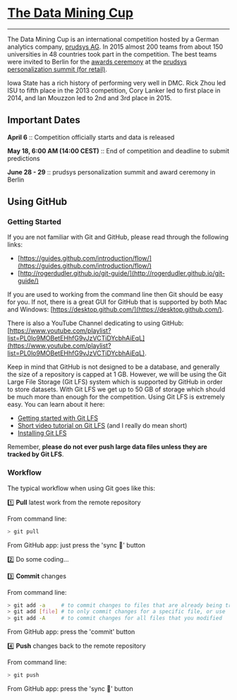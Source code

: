 # [The Data Mining Cup](http://www.data-mining-cup.de/en/)
----------------------------------------------------------

The Data Mining Cup is an international competition hosted by a German analytics company, [prudsys AG](http://www.prudsys.de/en/). In 2015 almost 200 teams from about 150 universities in 48 countries took part in the competition. The best teams were invited to Berlin for the [awards ceremony](http://www.data-mining-cup.de/en/wettbewerb/preistraeger.html) at the [prudsys personalization summit (for retail)](http://www.prudsys.de/en/summit.html).

Iowa State has a rich history of performing very well in DMC. Rick Zhou led ISU to fifth place in the 2013 competition, Cory Lanker led to first place in 2014, and Ian Mouzzon led to 2nd and 3rd place in 2015.

## Important Dates

**April 6** :: Competition officially starts and data is released

**May 18, 6:00 AM (14:00 CEST)** :: End of competition and deadline to submit predictions

**June 28 - 29** :: prudsys personalization summit and award ceremony in Berlin

## Using GitHub

### Getting Started

If you are not familiar with Git and GitHub, please read through the following links:
- [https://guides.github.com/introduction/flow/](https://guides.github.com/introduction/flow/)
- [http://rogerdudler.github.io/git-guide/](http://rogerdudler.github.io/git-guide/)

If you are used to working from the command line then Git should be easy for you. If not, there is a great GUI for GitHub that is supported by both Mac and Windows: [https://desktop.github.com/](https://desktop.github.com/).

There is also a YouTube Channel dedicating to using GitHub: [https://www.youtube.com/playlist?list=PL0lo9MOBetEHhfG9vJzVCTiDYcbhAiEqL](https://www.youtube.com/playlist?list=PL0lo9MOBetEHhfG9vJzVCTiDYcbhAiEqL).

Keep in mind that GitHub is not designed to be a database, and generally the size of a repository is capped at 1 GB. However, we will be using the Git Large File Storage (Git LFS) system which is supported by GitHub in order to store datasets. With Git LFS we get up to 50 GB of storage which should be much more than enough for the competition. Using Git LFS is extremely easy. You can learn about it here: 
- [Getting started with Git LFS](https://git-lfs.github.com/?utm_source=github_site&utm_medium=billing_settings_link&utm_campaign=gitlfs)
- [Short video tutorial on Git LFS](https://www.youtube.com/watch?v=uLR1RNqJ1Mw) (and I really do mean short)
- [Installing Git LFS](https://help.github.com/articles/installing-git-large-file-storage/)

Remember, **please do not ever push large data files unless they are tracked by Git LFS**.

### Workflow

The typical workflow when using Git goes like this: 

:one: **Pull** latest work from the remote repository 

From command line:
```bash
> git pull
```
From GitHub app: just press the 'sync :repeat:' button

:two: Do some coding...

:three: **Commit** changes 

From command line:
```bash
> git add -a     # to commit changes to files that are already being tracked by git, or use
> git add [file] # to only commit changes for a specific file, or use
> git add -A     # to commit changes for all files that you modified
```
From GitHub app: press the 'commit' button

:four: **Push** changes back to the remote repository

From command line:
```bash
> git push
```
From GitHub app: press the 'sync :repeat:' button
